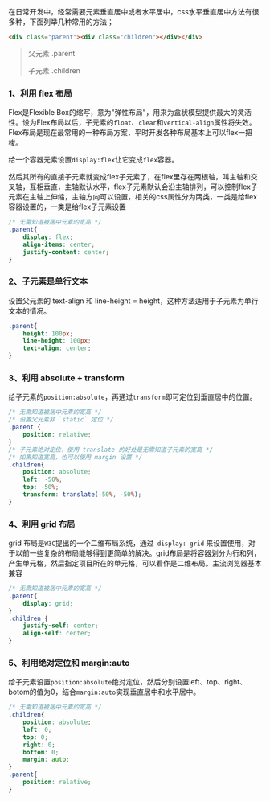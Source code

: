 在日常开发中，经常需要元素垂直居中或者水平居中，css水平垂直居中方法有很多种，下面列举几种常用的方法；

```html
<div class="parent"><div class="children"></div></div>
```

> 父元素 .parent
>
> 子元素 .children

### 1、利用 flex 布局

Flex是Flexible Box的缩写，意为"弹性布局"，用来为盒状模型提供最大的灵活性。设为Flex布局以后，子元素的`float`、`clear`和`vertical-align`属性将失效。Flex布局是现在最常用的一种布局方案，平时开发各种布局基本上可以flex一把梭。

给一个容器元素设置`display:flex`让它变成`flex`容器。

然后其所有的直接子元素就变成flex子元素了，在flex里存在两根轴，叫主轴和交叉轴，互相垂直，主轴默认水平，flex子元素默认会沿主轴排列，可以控制flex子元素在主轴上伸缩，主轴方向可以设置，相关的css属性分为两类，一类是给flex容器设置的，一类是给flex子元素设置

```css
/* 无需知道被居中元素的宽高 */
.parent{
    display: flex;
    align-items: center;
    justify-content: center;
}
```

### 2、子元素是单行文本
 设置父元素的 text-align 和 line-height = height，这种方法适用于子元素为单行文本的情况。

```css
.parent{
    height: 100px;
    line-height: 100px;
    text-align: center;
}
```

### 3、利用 absolute + transform
给子元素的`position:absolute`，再通过`transform`即可定位到垂直居中的位置。

```css
/* 无需知道被居中元素的宽高 */
/* 设置父元素非 `static` 定位 */
.parent {
    position: relative;
}
/* 子元素绝对定位，使用 translate 的好处是无需知道子元素的宽高 */
/* 如果知道宽高，也可以使用 margin 设置 */
.children{
    position: absolute;
    left: -50%;
    top: -50%;
    transform: translate(-50%, -50%);
}
```

### 4、利用 grid 布局
grid 布局是`W3C`提出的一个二维布局系统，通过` display: grid` 来设置使用，对于以前一些复杂的布局能够得到更简单的解决。grid布局是将容器划分为行和列，产生单元格，然后指定项目所在的单元格，可以看作是二维布局。主流浏览器基本兼容

```css
/* 无需知道被居中元素的宽高 */
.parent{
    display: grid;
}
.children {
    justify-self: center; 
    align-self: center;
}
```



### 5、利用绝对定位和 margin:auto
给子元素设置`position:absolute`绝对定位，然后分别设置left、top、right、botom的值为0，结合`margin:auto`实现垂直居中和水平居中。

```css
/* 无需知道被居中元素的宽高 */
.children{
    position: absolute;
    left: 0;
    top: 0;
    right: 0;
    bottom: 0;
    margin: auto;
}
.parent{
    position: relative;
}
```


